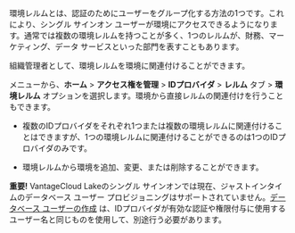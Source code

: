 環境レルムとは、認証のためにユーザーをグループ化する方法の1つです。これにより、シングル サインオン ユーザーが環境にアクセスできるようになります。通常では複数の環境レルムを持つことが多く、1つのレルムが、財務、マーケティング、データ サービスといった部門を表すこともあります。

組織管理者として、環境レルムを環境に関連付けることができます。

メニューから、**ホーム** > **アクセス権を管理** > **IDプロバイダ** > **レルム** タブ > **環境レルム** オプションを選択します。環境から直接レルムの関連付けを行うこともできます。

-   複数のIDプロバイダをそれぞれ1つまたは複数の環境レルムに関連付けることはできますが、1つの環境レルムに関連付けることができるのは1つのIDプロバイダのみです。


-   環境レルムから環境を追加、変更、または削除することができます。


**重要!** VantageCloud Lakeのシングル サインオンでは現在、ジャストインタイムのデータベース ユーザー プロビジョニングはサポートされていません。[データベース ユーザーの作成](wxe1659392685092.md) は、IDプロバイダが有効な認証や権限付与に使用するユーザー名と同じものを使用して、別途行う必要があります。

